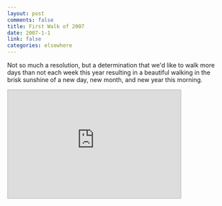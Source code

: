 ```yaml
--- 
layout: post
comments: false
title: First Walk of 2007
date: 2007-1-1
link: false
categories: elsewhere
---
```

Not so much a resolution, but a determination that we'd like to walk more days than not each week this year resulting in a beautiful walking in the brisk sunshine of a new day, new month, and new year this morning.

<iframe src="http://www.wayfaring.com/maps/export/28754" style="border: 2px solid #cccccc; width: 400px; height: 250px" frameborder="0" scrolling="no"></iframe>
